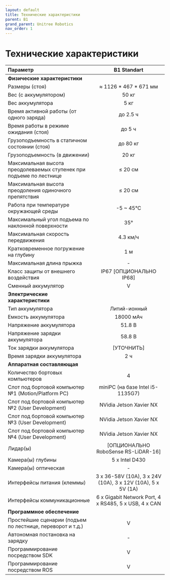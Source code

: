 ```yaml
---
layout: default
title: Технические характеристики
parent: B1
grand_parent: Unitree Robotics
nav_order: 1
---
```


# Технические характеристики

| **Параметр**                                                        | **B1 Standart**                                             |
|:--------------------------------------------------------------------|:-----------------------------------------------------------:|
|      **Физические характеристики**                                  |                                                             |
| Размеры (стоя)                                                      | ≈ 1126 * 467 * 671 мм                                       |
| Вес (с аккумулятором)                                               | 50 кг                                                       |
| Вес аккумулятора                                                    | 5 кг                                                        |
| Время активной работы (от одного заряда)                            | до 2.5 ч                                                    |
| Время работы в режиме ожидания (стоя)                               | до 5 ч                                                      |
| Грузоподъемность в статичном состоянии (стоя)                       | до 80 кг                                                    |
| Грузоподъемность (в движении)                                       | 20 кг                                                       |
| Максимальная высота преодолеваемых ступенек при подъеме по лестнице | ≤ 20 см                                                     |
| Максимальная высота преодоления одиночного препятствия              | ≤ 20 см                                                     |
| Работа при температуре окружающей среды                             |  -5 ~ 45°C                                                  |
| Максимальный угол подъема по наклонной поверхности                  | 35°                                                         |
| Максимальная скорость передвижения                                  | 4.3 км/ч                                                    |
| Кратковременное погружение на глубину                               | 1 м                                                         |
| Максимальная длина прыжка                                           | -                                                           |
| Класс защиты от внешнего воздействия                                | IP67 [ОПЦИОНАЛЬНО IP68]                                     |
| Сменный аккумулятор                                                 | V                                                           |
|      **Электрические характеристики**                               |                                                             |
| Тип аккумулятора                                                    | Литий-ионный                                                |
| Емкость аккумулятора                                                | 18000 мАч                                                   |
| Напряжение аккумулятора                                             | 51.8 В                                                      |
| Напряжение зарядки аккумулятора                                     | 58.8 В                                                      |
| Ток зарядки аккумулятора                                            | [УТОЧНИТЬ]                                                  |
| Время зарядки аккумулятора                                          | 2 ч                                                         |
|      **Аппаратная составляющая**                                    |                                                             |
| Количество бортовых компьютеров                                     | 4                                                           |
| Слот под бортовой компьютер №1 (Motion/Platform PC)                 | miniPC (на базе Intel i5-1135G7)                            |
| Слот под бортовой компьютер №2 (User Development)                   | NVidia Jetson Xavier NX                                     |
| Слот под бортовой компьютер №3 (User Development)                   | NVidia Jetson Xavier NX                                     |
| Слот под бортовой компьютер №4 (User Development)                   | NVidia Jetson Xavier NX                                     |
| Лидар(ы)                                                            | [ОПЦИОНАЛЬНО RoboSense RS-LiDAR-16]                         |
| Камера(ы) глубины                                                   | 5 x Intel D430                                              |
| Камера(ы) оптическая                                                | -                                                           |
| Интерфейсы питания (клеммы)                                         | 3 x 36-58V (10A), 3 x 24V (10A), 3 x 12V (10A), 5 x 5V (1A) |
| Интерфейсы коммуникационные                                         | 6 x Gigabit Network Port, 4 x RS485, 5 x USB, 4 x CAN       |
|      **Программное обеспечение**                                    |                                                             |
| Простейшие сценарии (подъем по лестнице, переворот и т.д.)          | V                                                           |
| Автономная постановка на зарядку                                    | -                                                           |
| Программирование посредством SDK                                    | V                                                           |
| Программирование посредством ROS                                    | V                                                           |

